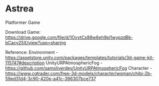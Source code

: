 # Astrea
Platformer Game

Download Game: https://drive.google.com/file/d/1OvytCx88w6eh9pl1wypzdBk-bCacy25X/view?usp=sharing

Reference:
  Environment - https://assetstore.unity.com/packages/templates/tutorials/3d-game-kit-115747#description
  UnityURPAtmosphericFog - https://github.com/samoliverdev/UnityURPAtmosphericFog
  Character - https://www.cgtrader.com/free-3d-models/character/woman/chibi-2b-59ed31d4-3c90-420e-a41c-396307bce737
